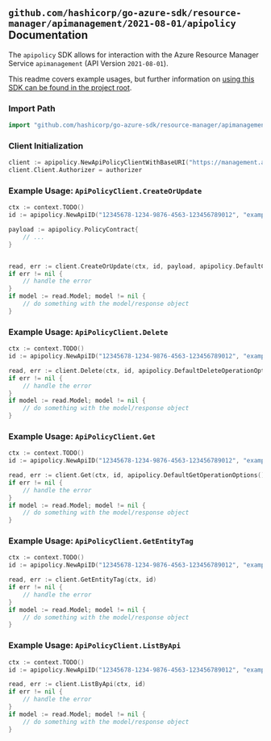 
## `github.com/hashicorp/go-azure-sdk/resource-manager/apimanagement/2021-08-01/apipolicy` Documentation

The `apipolicy` SDK allows for interaction with the Azure Resource Manager Service `apimanagement` (API Version `2021-08-01`).

This readme covers example usages, but further information on [using this SDK can be found in the project root](https://github.com/hashicorp/go-azure-sdk/tree/main/docs).

### Import Path

```go
import "github.com/hashicorp/go-azure-sdk/resource-manager/apimanagement/2021-08-01/apipolicy"
```


### Client Initialization

```go
client := apipolicy.NewApiPolicyClientWithBaseURI("https://management.azure.com")
client.Client.Authorizer = authorizer
```


### Example Usage: `ApiPolicyClient.CreateOrUpdate`

```go
ctx := context.TODO()
id := apipolicy.NewApiID("12345678-1234-9876-4563-123456789012", "example-resource-group", "serviceValue", "apiIdValue")

payload := apipolicy.PolicyContract{
	// ...
}


read, err := client.CreateOrUpdate(ctx, id, payload, apipolicy.DefaultCreateOrUpdateOperationOptions())
if err != nil {
	// handle the error
}
if model := read.Model; model != nil {
	// do something with the model/response object
}
```


### Example Usage: `ApiPolicyClient.Delete`

```go
ctx := context.TODO()
id := apipolicy.NewApiID("12345678-1234-9876-4563-123456789012", "example-resource-group", "serviceValue", "apiIdValue")

read, err := client.Delete(ctx, id, apipolicy.DefaultDeleteOperationOptions())
if err != nil {
	// handle the error
}
if model := read.Model; model != nil {
	// do something with the model/response object
}
```


### Example Usage: `ApiPolicyClient.Get`

```go
ctx := context.TODO()
id := apipolicy.NewApiID("12345678-1234-9876-4563-123456789012", "example-resource-group", "serviceValue", "apiIdValue")

read, err := client.Get(ctx, id, apipolicy.DefaultGetOperationOptions())
if err != nil {
	// handle the error
}
if model := read.Model; model != nil {
	// do something with the model/response object
}
```


### Example Usage: `ApiPolicyClient.GetEntityTag`

```go
ctx := context.TODO()
id := apipolicy.NewApiID("12345678-1234-9876-4563-123456789012", "example-resource-group", "serviceValue", "apiIdValue")

read, err := client.GetEntityTag(ctx, id)
if err != nil {
	// handle the error
}
if model := read.Model; model != nil {
	// do something with the model/response object
}
```


### Example Usage: `ApiPolicyClient.ListByApi`

```go
ctx := context.TODO()
id := apipolicy.NewApiID("12345678-1234-9876-4563-123456789012", "example-resource-group", "serviceValue", "apiIdValue")

read, err := client.ListByApi(ctx, id)
if err != nil {
	// handle the error
}
if model := read.Model; model != nil {
	// do something with the model/response object
}
```
